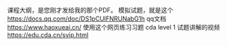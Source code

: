 课程大纲，是您刚才发给我的那个PDF。
模拟试题，就是这个
https://docs.qq.com/doc/DS1pCUlFNRUNabG1h
qq文档
https://www.haoxueai.cn/
使用这个网页练习习题
cda level 1 试题讲解的视频
https://edu.cda.cn/svip.html